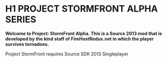 # H1 PROJECT STORMFRONT ALPHA SERIES

<b>Welcome to Project: StormFront Alpha. This is a Source 2013 mod that is developed by the kind staff of FireHostRedux.net in which the player survives tornadoes.</b>

Project StormFront requires Source SDK 2013 Singleplayer